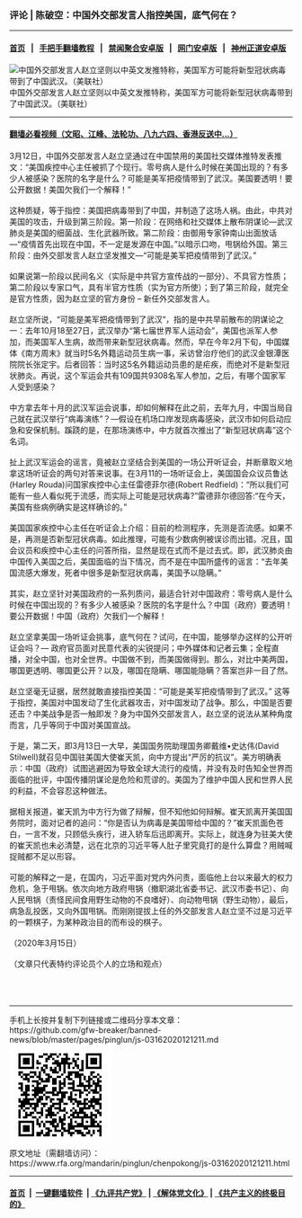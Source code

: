 ### 评论 | 陈破空：中国外交部发言人指控美国，底气何在？
------------------------

#### [首页](https://github.com/gfw-breaker/banned-news/blob/master/README.md) &nbsp;&nbsp;|&nbsp;&nbsp; [手把手翻墙教程](https://github.com/gfw-breaker/guides/wiki) &nbsp;&nbsp;|&nbsp;&nbsp; [禁闻聚合安卓版](https://github.com/gfw-breaker/bn-android) &nbsp;&nbsp;|&nbsp;&nbsp; [网门安卓版](https://github.com/oGate2/oGate) &nbsp;&nbsp;|&nbsp;&nbsp; [神州正道安卓版](https://github.com/SzzdOgate/update) 



<div id="headerimg">
 <img alt="中国外交部发言人赵立坚则以中英文发推特称，美国军方可能将新型冠状病毒带到了中国武汉。（美联社）" src="https://www.rfa.org/mandarin/yataibaodao/huanjing/ql1-03132020060954.html/0987364565665858.jpg/@@images/ff0978a2-0c43-42af-a024-e6629ce83149.jpeg" title="中国外交部发言人赵立坚则以中英文发推特称，美国军方可能将新型冠状病毒带到了中国武汉。（美联社）"/>
 <div id="headerimgcontents">
  <div id="headerimgcaption">
   <span>
    中国外交部发言人赵立坚则以中英文发推特称，美国军方可能将新型冠状病毒带到了中国武汉。（美联社）
   </span>
   <!-- zoomattribute -->
  </div>
  <!-- headerimgcaption -->
 </div>
 <!-- headerimagecontents -->
</div>

<hr/>


#### [翻墙必看视频（文昭、江峰、法轮功、八九六四、香港反送中...）](https://github.com/gfw-breaker/banned-news/blob/master/pages/link3.md)

<div id="storytext">
 <div>
  <div class="slot_header">
  </div>
 </div>
 <p>
  3月12日，中国外交部发言人赵立坚通过在中国禁用的美国社交媒体推特发表推文：“美国疾控中心主任被抓了个现行。零号病人是什么时候在美国出现的？有多少人被感染？医院的名字是什么？可能是美军把疫情带到了武汉。美国要透明！要公开数据！美国欠我们一个解释！”
  <br/>
  <br/>
  这种质疑，等于指控：美国把病毒带到了中国，并制造了这场人祸。由此，中共对美国的攻击，升级到第三阶段。第一阶段：在网络和社交媒体上散布阴谋论—武汉肺炎是美国的细菌战、生化武器所致。第二阶段：由御用专家钟南山出面放话 —“疫情首先出现在中国，不一定是发源在中国。”以暗示口吻，甩锅给外国。第三阶段：由外交部发言人赵立坚发推文—“可能是美军把疫情带到了武汉。”
  <br/>
  <br/>
  如果说第一阶段以民间名义（实际是中共官方宣传战的一部分）、不具官方性质；第二阶段以专家口气，具有半官方性质（实为官方所使）；到了第三阶段，就完全是官方性质，因为赵立坚的官方身份 – 新任外交部发言人。
  <br/>
  <br/>
  赵立坚所说，“可能是美军把疫情带到了武汉”，指的是中共早前散布的阴谋论之一：去年10月18至27日，武汉举办“第七届世界军人运动会”，美国也派军人参加，而美国军人生病，故而带来新型冠状病毒。然而，早在今年2月下旬，中国媒体《南方周末》就当时5名外籍运动员生病一事，采访曾治疗他们的武汉金银潭医院院长张定宇。后者回答：当时这5名外籍运动员患的是疟疾，而绝对不是新型冠状肺炎。再说，这个军运会共有109国共9308名军人参加，之后，有哪个国家军人受到感染？
  <br/>
  <br/>
  中方拿去年十月的武汉军运会说事，却如何解释在此之前，去年九月，中国当局自己就在武汉举行“病毒演练”？—假设在机场口岸发现病毒感染，武汉市如何启动应急和安保机制。蹊跷的是，在那场演练中，中方就首次推出了“新型冠状病毒”这个名词。
  <br/>
  <br/>
  扯上武汉军运会的谣言，竟被赵立坚结合到美国的一场公开听证会，并断章取义地拿这场听证会的两句对答来说事。在3月11的一场听证会上，美国国会众议员鲁达(Harley Rouda)问国家疾控中心主任雷德菲尔德(Robert Redfield)：“所以我们可能有一些人看似死于流感，而实际上可能是冠状病毒?”雷德菲尔德回答:“在今天，美国有些病例确实是这样确诊的。”
  <br/>
  <br/>
  美国国家疾控中心主任在听证会上介绍：目前的检测程序，先测是否流感。如果不是，再测是否新型冠状病毒。如此推理，可能有少数病例被误诊而出错。况且，国会议员和疾控中心主任的问答所指，显然是现在式而不是过去式。即，武汉肺炎由中国传入美国之后，美国面临的当下情况，而不是在中国所盛传的谣言：“去年美国流感大爆发，死者中很多是新型冠状病毒，美国予以隐瞒。”
  <br/>
  <br/>
  其实，赵立坚针对美国政府的一系列质问，最适合针对中国政府：零号病人是什么时候在中国出现的？有多少人被感染？医院的名字是什么？中国（政府）要透明！要公开数据！中国（政府）欠我们一个解释！
  <br/>
  <br/>
  赵立坚拿美国一场听证会挑事，底气何在？试问，在中国，能够举办这样的公开听证会吗？— 政府官员面对民意代表的尖锐提问；中外媒体和记者云集；全程直播，对全中国，也对全世界。中国做不到，而美国做得到。那么，对比中美两国，哪国更透明、哪国更公开？以及，哪国在隐瞒、哪国能隐瞒？答案岂非一目了然。
  <br/>
  <br/>
  赵立坚毫无证据，居然就敢直接指控美国：“可能是美军把疫情带到了武汉。” 这等于指控，美国对中国发动了生化武器攻击，对中国发动了战争。那么，中国是否要还击？中美战争是否一触即发？身为中国外交部发言人，赵立坚的说法从某种角度而言，几乎等同于中国对美国宣战。
  <br/>
  <br/>
  于是，第二天，即3月13日一大早，美国国务院助理国务卿戴维•史达伟(David Stilwell)就召见中国驻美国大使崔天凯，向中方提出“严厉的抗议”。美方明确表示：中国（政府）试图逃避因为导致全球大流行的疫情，并没有及时告知全世界而面临的批评，中国传播阴谋论是危险和荒谬的。美国为了维护中国人民和世界人民的利益，不会容忍这种做法。
  <br/>
  <br/>
  据相关报道，崔天凯为中方行为做了辩解，但不知他如何辩解。崔天凯离开美国国务院时，面对记者的追问：“你是否认为病毒是美国带给中国的？”崔天凯面色苍白，一言不发，只顾低头疾行，进入轿车后迅即离开。实际上，就连身为驻美大使的崔天凯也未必清楚，远在北京的习近平等人肚子里究竟打的是什么算盘？用贼喊捉贼都不足以形容。
  <br/>
  <br/>
  可能的解释之一是，在国内，习近平面对党内外问责，面临他上台以来最大的权力危机，急于甩锅。依次向地方政府甩锅（撤职湖北省委书记、武汉市委书记）、向人民甩锅（责怪民间食用野生动物的不良嗜好）、向动物甩锅（野生动物），最后，病急乱投医，又向外国甩锅。而刚刚提拔上任的外交部发言人赵立坚不过是习近平的一颗棋子，为某种政治目的而布设的棋子。
  <br/>
  <br/>
  （2020年3月15日）
  <br/>
  <br/>
  （文章只代表特约评论员个人的立场和观点）
  <br/>
  <br/>
  <br/>
  <br/>
 </p>
</div>

<hr/>
手机上长按并复制下列链接或二维码分享本文章：<br/>
https://github.com/gfw-breaker/banned-news/blob/master/pages/pinglun/js-03162020121211.md <br/>
<a href='https://github.com/gfw-breaker/banned-news/blob/master/pages/pinglun/js-03162020121211.md'><img src='https://github.com/gfw-breaker/banned-news/blob/master/pages/pinglun/js-03162020121211.md.png'/></a> <br/>
原文地址（需翻墙访问）：https://www.rfa.org/mandarin/pinglun/chenpokong/js-03162020121211.html


------------------------
#### [首页](https://github.com/gfw-breaker/banned-news/blob/master/README.md) &nbsp;|&nbsp; [一键翻墙软件](https://github.com/gfw-breaker/nogfw/blob/master/README.md) &nbsp;| [《九评共产党》](https://github.com/gfw-breaker/9ping.md/blob/master/README.md#九评之一评共产党是什么) | [《解体党文化》](https://github.com/gfw-breaker/jtdwh.md/blob/master/README.md) | [《共产主义的终极目的》](https://github.com/gfw-breaker/gczydzjmd.md/blob/master/README.md)


<img src='http://gfw-breaker.win/banned-news/pages/pinglun/js-03162020121211.md' width='0px' height='0px'/>